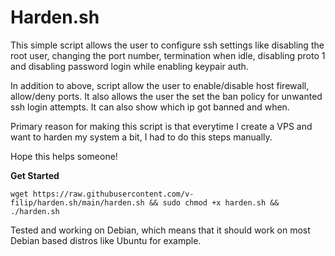# Harden.sh

This simple script allows the user to configure ssh settings like disabling the root user, changing the port number, termination when idle, disabling proto 1 and disabling password login while enabling keypair auth. 

In addition to above, script allow the user to enable/disable host firewall, allow/deny ports. It also allows the user the set the ban policy for unwanted ssh login attempts. It can also show which ip got banned and when.

Primary reason for making this script is that everytime I create a VPS and want to harden my system a bit, I had to do this steps manually. 

Hope this helps someone!

**Get Started**

```
wget https://raw.githubusercontent.com/v-filip/harden.sh/main/harden.sh && sudo chmod +x harden.sh && ./harden.sh
```

Tested and working on Debian, which means that it should work on most Debian based distros like Ubuntu for example.
